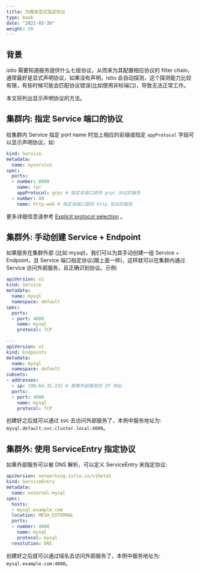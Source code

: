 ```yaml
---
title: 为服务显式指定协议
type: book
date: "2021-03-30"
weight: 50
---
```


## 背景

istio 需要知道服务提供什么七层协议，从而来为其配置相应协议的 filter chain，通常最好是显式声明协议，如果没有声明，istio 会自动探测，这个探测能力比较有限，有些时候可能会匹配协议错误(比如使用非标端口)，导致无法正常工作。

本文将列出显示声明协议的方法。

## 集群内: 指定 Service 端口的协议

给集群内 Service 指定 port name 时加上相应的前缀或指定 `appProtocol` 字段可以显示声明协议，如:

```yaml
kind: Service
metadata:
  name: myservice
spec:
  ports:
  - number: 8080
    name: rpc
    appProtocol: grpc # 指定该端口提供 grpc 协议的服务
  - number: 80
    name: http-web # 指定该端口提供 http 协议的服务
```

更多详细信息请参考 [Explicit protocol selection](https://istio.io/latest/docs/ops/configuration/traffic-management/protocol-selection/#explicit-protocol-selection) 。

## 集群外: 手动创建 Service + Endpoint

如果服务在集群外部 (比如 mysql)，我们可以为其手动创建一组 Service + Endpoint，且 Service 端口指定协议(跟上面一样)，这样就可以在集群内通过 Service 访问外部服务，且正确识别协议。示例:

```yaml
apiVersion: v1
kind: Service
metadata:
  name: mysql
  namespace: default
spec:
  ports:
  - port: 4000
    name: mysql
    protocol: TCP
    
---
apiVersion: v1
kind: Endpoints
metadata:
  name: mysql
  namespace: default
subsets:
- addresses:
  - ip: 190.64.31.232 # 替换外部服务的 IP 地址
  ports:
  - port: 4000
    name: mysql
    protocol: TCP
```

创建好之后就可以通过 svc 去访问外部服务了，本例中服务地址为: `mysql.default.svc.cluster.local:4000`。

## 集群外: 使用 ServiceEntry 指定协议

如果外部服务可以被 DNS 解析，可以定义 ServiceEntry 来指定协议:

```yaml
apiVersion: networking.istio.io/v1beta1
kind: ServiceEntry
metadata:
  name: external-mysql
spec:
  hosts:
  - mysql.example.com
  location: MESH_EXTERNAL
  ports:
  - number: 4000
    name: mysql
    protocol: mysql
  resolution: DNS
```

创建好之后就可以通过域名去访问外部服务了，本例中服务地址为: `mysql.example.com:4000`。